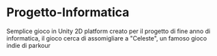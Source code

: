 # Progetto-Informatica
Semplice gioco in Unity 2D platform creato per il progetto di fine anno di informatica, il gioco cerca di assomigliare a "Celeste", un famoso gioco indie di parkour

